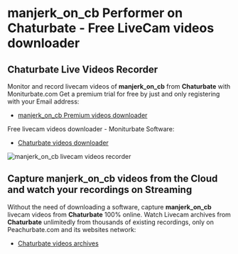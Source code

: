 # manjerk_on_cb Performer on Chaturbate - Free LiveCam videos downloader

## Chaturbate Live Videos Recorder

Monitor and record livecam videos of **manjerk_on_cb** from **Chaturbate** with Moniturbate.com
Get a premium trial for free by just and only registering with your Email address:
* [manjerk_on_cb Premium videos downloader](https://moniturbate.com/request-demo-licence-key.html)

Free livecam videos downloader - Moniturbate Software:
* [Chaturbate videos downloader](https://moniturbate.com/moniturbate-download-software.html)

![manjerk_on_cb livecam videos recorder](https://peachurnet.com/templates/moniturbate-software.png)


## Capture manjerk_on_cb videos from the Cloud and watch your recordings on Streaming

Without the need of downloading a software, capture **manjerk_on_cb** livecam videos from **Chaturbate** 100% online.
Watch Livecam archives from **Chaturbate** unlimitedly from thousands of existing recordings, only on Peachurbate.com and its websites network:
* [Chaturbate videos archives](https://peachurnet.com/)